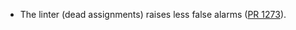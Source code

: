- The linter (dead assignments) raises less false alarms
  ([PR 1273](https://github.com/jasmin-lang/jasmin/pull/1273)).
